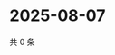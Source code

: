 # 2025-08-07

共 0 条

<!-- BEGIN ZHIHUQUESTIONS -->
<!-- 最后更新时间 Thu Aug 07 2025 22:17:01 GMT+0800 (China Standard Time) -->

<!-- END ZHIHUQUESTIONS -->
